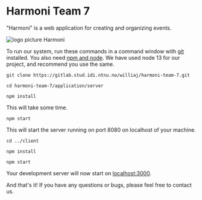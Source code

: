 # Harmoni Team 7

"Harmoni" is a web application for creating and organizing events. 


![logo picture Harmoni](https://gitlab.stud.idi.ntnu.no/williaj/harmoni-team-7/raw/master/application/client/src/components/menu/Logo_large.png)



To run our system, run these commands in a command window with [git](https://git-scm.com/downloads "git download page") installed. You also need [npm and node](https://nodejs.org/en/ "npm and node"). We have used node 13 for our project, and recommend you use the same. 

`git clone https://gitlab.stud.idi.ntnu.no/williaj/harmoni-team-7.git`

`cd harmoni-team-7/application/server`
 
`npm install`

This will take some time.

`npm start`

This will start the server running on port 8080 on localhost of your machine.

`cd ../client`

`npm install`

`npm start` 

Your development server will now start on [localhost:3000](http://localhost:3000 "Your local machine").

And that's it! If you have any questions or bugs, please feel free to contact us.